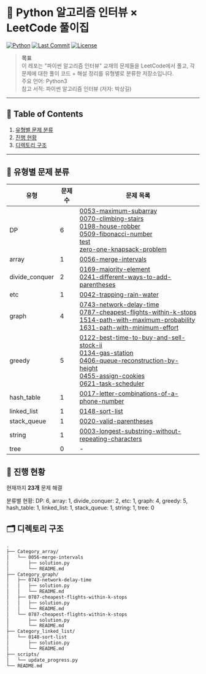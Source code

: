 # 📘 Python 알고리즘 인터뷰 × LeetCode 풀이집

[![Python](https://img.shields.io/badge/python-3.10%2B-blue?logo=python)](https://www.python.org/)
[![Last Commit](https://img.shields.io/github/last-commit/<YOUR_ID>/<REPO_NAME>.svg)](https://github.com/<YOUR_ID>/<REPO_NAME>/commits/main)
[![License](https://img.shields.io/badge/license-MIT-green.svg)](LICENSE)

> **목표**  
> 이 레포는 "파이썬 알고리즘 인터뷰" 교재의 문제들을 LeetCode에서 풀고, 각 문제에 대한 풀이 코드 + 해설 정리를 유형별로 분류한 저장소입니다.  
> 주요 언어: Python3  
> 참고 서적: 파이썬 알고리즘 인터뷰 (저자: 박상길)  

---

## 📑 Table of Contents
1. [유형별 문제 분류](#-유형별-문제-분류)
2. [진행 현황](#-진행-현황)
3. [디렉토리 구조](#-디렉토리-구조)

---

## 📂 유형별 문제 분류

| 유형 | 문제 수 | 문제 목록 |
|------|---------|-----------|
| DP | 6 | [0053-maximum-subarray](Category_DP/0053-maximum-subarray/0053-maximum-subarray.py)<br>[0070-climbing-stairs](Category_DP/0070-climbing-stairs/0070-climbing-stairs.py)<br>[0198-house-robber](Category_DP/0198-house-robber/0198-house-robber.py)<br>[0509-fibonacci-number](Category_DP/0509-fibonacci-number/0509-fibonacci-number.py)<br>[test](Category_DP/zero-one-knapsack-problem/test.py)<br>[zero-one-knapsack-problem](Category_DP/zero-one-knapsack-problem/zero-one-knapsack-problem.py) |
| array | 1 | [0056-merge-intervals](Category_array/0056-merge-intervals/0056-merge-intervals.py) |
| divide_conquer | 2 | [0169-majority-element](Category_divide_conquer/0169-majority-element/0169-majority-element.py)<br>[0241-different-ways-to-add-parentheses](Category_divide_conquer/0241-different-ways-to-add-parentheses/0241-different-ways-to-add-parentheses.py) |
| etc | 1 | [0042-trapping-rain-water](Category_etc/0042-trapping-rain-water/0042-trapping-rain-water.py) |
| graph | 4 | [0743-network-delay-time](Category_graph/0743-network-delay-time/0743-network-delay-time.py)<br>[0787-cheapest-flights-within-k-stops](Category_graph/0787-cheapest-flights-within-k-stops/0787-cheapest-flights-within-k-stops.py)<br>[1514-path-with-maximum-probability](Category_graph/1514-path-with-maximum-probability/1514-path-with-maximum-probability.py)<br>[1631-path-with-minimum-effort](Category_graph/1631-path-with-minimum-effort/1631-path-with-minimum-effort.py) |
| greedy | 5 | [0122-best-time-to-buy-and-sell-stock-ii](Category_greedy/0122-best-time-to-buy-and-sell-stock-ii/0122-best-time-to-buy-and-sell-stock-ii.py)<br>[0134-gas-station](Category_greedy/0134-gas-station/0134-gas-station.py)<br>[0406-queue-reconstruction-by-height](Category_greedy/0406-queue-reconstruction-by-height/0406-queue-reconstruction-by-height.py)<br>[0455-assign-cookies](Category_greedy/0455-assign-cookies/0455-assign-cookies.py)<br>[0621-task-scheduler](Category_greedy/0621-task-scheduler/0621-task-scheduler.py) |
| hash_table | 1 | [0017-letter-combinations-of-a-phone-number](Category_hash_table/0017-letter-combinations-of-a-phone-number/0017-letter-combinations-of-a-phone-number.py) |
| linked_list | 1 | [0148-sort-list](Category_linked_list/0148-sort-list/0148-sort-list.py) |
| stack_queue | 1 | [0020-valid-parentheses](Category_stack_queue/0020-valid-parentheses/0020-valid-parentheses.py) |
| string | 1 | [0003-longest-substring-without-repeating-characters](Category_string/0003-longest-substring-without-repeating-characters/0003-longest-substring-without-repeating-characters.py) |
| tree | 0 | - |
## 🧠 진행 현황

현재까지 **23개** 문제 해결

분류별 현황: DP: 6, array: 1, divide_conquer: 2, etc: 1, graph: 4, greedy: 5, hash_table: 1, linked_list: 1, stack_queue: 1, string: 1, tree: 0

## 🗂️ 디렉토리 구조
```bash
.
├── Category_array/
│   └── 0056-merge-intervals
│       ├── solution.py
│       └── README.md
├── Category_graph/
│   ├── 0743-network-delay-time
│   │   ├── solution.py
│   │   └── README.md
│   ├── 0787-cheapest-flights-within-k-stops
│   │   ├── solution.py
│   │   └── README.md
│   └── 0787-cheapest-flights-within-k-stops
│       ├── solution.py
│       └── README.md
├── Category_linked_list/
│   └── 0148-sort-list
│       ├── solution.py
│       └── README.md
├── scripts/
│   └── update_progress.py
└── README.md